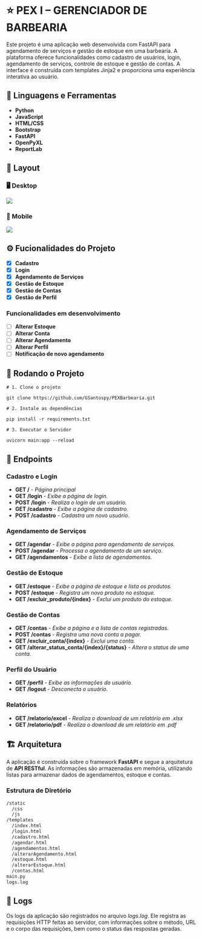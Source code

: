 # :star: PEX I – GERENCIADOR DE BARBEARIA

Este projeto é uma aplicação web desenvolvida com FastAPI para agendamento de serviços e gestão de estoque em uma barbearia. A plataforma oferece funcionalidades como cadastro de usuários, login, agendamento de serviços, controle de estoque e gestão de contas. A interface é construída com templates Jinja2 e proporciona uma experiência interativa ao usuário.

## :wrench: Linguagens e Ferramentas

- **Python**
- **JavaScript**
- **HTML/CSS**
- **Bootstrap**
- **FastAPI**
- **OpenPyXL**
- **ReportLab**

## :art: Layout

### :desktop_computer: Desktop

<img src="https://i.postimg.cc/gj1HVTVm/image.png"/>

### :iphone: Mobile

<img src="https://i.postimg.cc/zGHX2PT4/git.png" />

## :gear: Fucionalidades do Projeto

- [x] **Cadastro**
- [x] **Login**
- [x] **Agendamento de Serviços**
- [x] **Gestão de Estoque**
- [x] **Gestão de Contas**
- [x] **Gestão de Perfil**
### Funcionalidades em desenvolvimento
- [ ] **Alterar Estoque**
- [ ] **Alterar Conta**
- [ ] **Alterar Agendamento**
- [ ] **Alterar Perfil**
- [ ] **Notificação de novo agendamento**

## :electric_plug: Rodando o Projeto

```shell
# 1. Clone o projeto

git clone https://github.com/GSantospy/PEXBarbearia.git

# 2. Instale as dependências

pip install -r requirements.txt

# 3. Executar o Servidor

uvicorn main:app --reload

```

## :link: Endpoints

### Cadastro e Login
- **GET /** - *Página principal*
- **GET /login** - *Exibe a página de login.*
- **POST /login** - *Realiza o login de um usuário.*
- **GET /cadastro** - *Exibe a página de cadastro.*
- **POST /cadastro** - *Cadastra um novo usuário.*
### Agendamento de Serviços
- **GET /agendar** - *Exibe a página para agendamento de serviços.*
- **POST /agendar** - *Processa o agendamento de um serviço.*
- **GET /agendamentos** - *Exibe a lista de agendamentos.*
### Gestão de Estoque
- **GET /estoque** - *Exibe a página de estoque e lista os produtos.*
- **POST /estoque** - *Registra um novo produto no estoque.*
- **GET /excluir_produto/{index}** - *Exclui um produto do estoque.*
### Gestão de Contas
- **GET /contas** - *Exibe a página e a lista de contas registradas.*
- **POST /contas** - *Registra uma nova conta a pagar.*
- **GET /excluir_conta/{index}** - *Exclui uma conta.*
- **GET /alterar_status_conta/{index}/{status}** - *Altera o status de uma conta.*
### Perfil do Usuário
- **GET /perfil** - *Exibe as informações do usuário.*
- **GET /logout** - *Desconecta o usuário.*
### Relatórios
- **GET /relatorio/excel** - *Realiza o download de um relatório em .xlsx*
- **GET /relatorio/pdf** - *Realiza o download de um relatório em .pdf*


## :building_construction: Arquitetura
A aplicação é construída sobre o framework **FastAPI** e segue a arquitetura de **API RESTful**. As informações são armazenadas em memória, utilizando listas para armazenar dados de agendamentos, estoque e contas.

### Estrutura de Diretório
```bash
/static
  /css
  /js
/templates
  /index.html
  /login.html
  /cadastro.html
  /agendar.html
  /agendamentos.html
  /alterarAgendamento.html
  /estoque.html
  /alterarEstoque.html
  /contas.html
main.py
logs.log
```

## :memo: Logs
Os logs da aplicação são registrados no arquivo *logs.log*. Ele registra as requisições HTTP feitas ao servidor, com informações sobre o método, URL e o corpo das requisições, bem como o status das respostas geradas.
